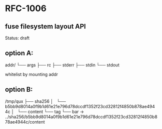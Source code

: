 # RFC-1006
## fuse filesystem layout API

Status: draft

## option A:

addr/
└── args
    ├── rc
    ├── stderr
    ├── stdin
    └── stdout

whitelist by mounting addr 

## option B:

/tmp/qux
├── sha256
│   └── b5bb9d8014a0f9b1d61e21e796d78dccdf1352f23cd32812f4850b878ae4944c
│       └── content
└── tag
    └── bar -> ../sha256/b5bb9d8014a0f9b1d61e21e796d78dccdf1352f23cd32812f4850b878ae4944c/content

